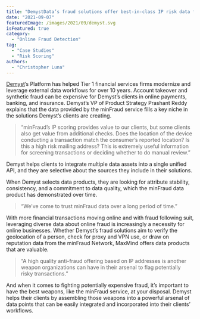 ```yaml
---
title: "DemystData’s fraud solutions offer best-in-class IP risk data from the minFraud service to help financial services firms prevent fraud"
date: "2021-09-07"
featuredImage: /images/2021/09/demyst.svg
isFeatured: true
category:
  - "Online Fraud Detection"
tag:
  - "Case Studies"
  - "Risk Scoring"
authors:
  - "Christopher Luna"
---
```


[Demyst](https://demyst.com/)’s Platform has helped Tier 1 financial services
firms modernize and leverage external data workflows for over 10 years. Account
takeover and synthetic fraud can be expensive for Demyst’s clients in online
payments, banking, and insurance. Demyst’s VP of Product Strategy Prashant Reddy
explains that the data provided by the minFraud service fills a key niche in the
solutions Demyst’s clients are creating.

> “minFraud’s IP scoring provides value to our clients, but some clients also
> get value from additional checks. Does the location of the device conducting a
> transaction match the consumer’s reported location? Is this a high risk mailing
> address? This is extremely useful information for screening transactions or
> deciding whether to do manual review.”

Demyst helps clients to integrate multiple data assets into a single unified
API, and they are selective about the sources they include in their solutions.

When Demyst selects data products, they are looking for attribute stability,
consistency, and a commitment to data quality, which the minFraud data product
has demonstrated over time.

> “We’ve come to trust minFraud data over a long period of time.”

With more financial transactions moving online and with fraud following suit,
leveraging diverse data about online fraud is increasingly a necessity for
online businesses. Whether Demyst’s fraud solutions aim to verify the
geolocation of a person, check for proxy and VPN use, or draw on reputation data
from the minFraud Network, MaxMind offers data products that are valuable.

> “A high quality anti-fraud offering based on IP addresses is another weapon
> organizations can have in their arsenal to flag potentially risky transactions.”

And when it comes to fighting potentially expensive fraud, it’s important to
have the best weapons, like the minFraud service, at your disposal. Demyst helps
their clients by assembling those weapons into a powerful arsenal of data points
that can be easily integrated and incorporated into their clients’ workflows.
